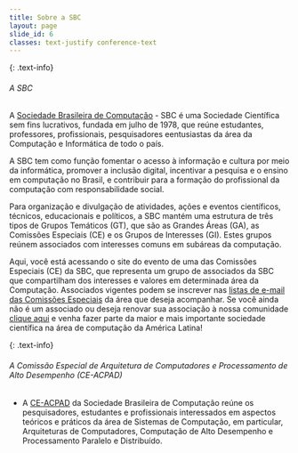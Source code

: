 ```yaml
---
title: Sobre a SBC
layout: page
slide_id: 6
classes: text-justify conference-text
---
```


{: .text-info}
###### A SBC

A  [Sociedade Brasileira de Computação](https://www.sbc.org.br/) - SBC é uma Sociedade Científica sem fins lucrativos, fundada em julho de 1978, que reúne estudantes, professores, profissionais, pesquisadores eentusiastas da área da Computação e Informática de todo o país.

A SBC tem como função fomentar o acesso à informação e cultura por meio da informática, promover a inclusão digital, incentivar a pesquisa e o ensino em computação no Brasil, e contribuir para a formação do profissional da computação com responsabilidade social.

Para organização e divulgação de atividades, ações e eventos científicos, técnicos, educacionais e políticos, a SBC mantém uma estrutura de três tipos de Grupos Temáticos (GT), que são as Grandes Áreas (GA), as Comissões Especiais (CE) e os Grupos de Interesses (GI). Estes grupos reúnem associados com interesses comuns em subáreas da computação.

Aqui, você está acessando o site do evento de uma das Comissões Especiais (CE) da SBC, que representa um grupo de associados da SBC que compartilham dos interesses e valores em determinada área da Computação. Associados vigentes podem se inscrever nas [listas de e-mail das Comissões Especiais](https://www.sbc.org.br/403-comissoes-especiais) da área que deseja acompanhar. Se você ainda não é um associado ou deseja renovar sua associação à nossa comunidade [clique aqui](https://centraldesistemas.sbc.org.br/mom) e venha fazer parte da maior e mais importante sociedade científica na área de computação da América Latina!

{: .text-info}
###### A Comissão Especial de Arquitetura de Computadores e Processamento de Alto Desempenho (CE-ACPAD)

* A [CE-ACPAD](https://ce-acpad.sbc.org.br/) da Sociedade Brasileira de Computação reúne os pesquisadores, estudantes e profissionais interessados em aspectos teóricos e práticos da área de Sistemas de Computação, em particular, Arquiteturas de Computadores, Computação de Alto Desempenho e Processamento Paralelo e Distribuído. 
